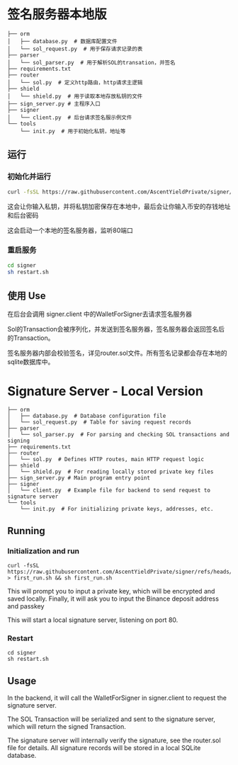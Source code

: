 # 签名服务器本地版

```
├── orm
│   ├── database.py  # 数据库配置文件
│   └── sol_request.py  # 用于保存请求记录的表
├── parser
│   └── sol_parser.py  # 用于解析SOL的transation，并签名
├── requirements.txt
├── router
│   └── sol.py  # 定义http路由，http请求主逻辑
├── shield
│   └── shield.py  # 用于读取本地存放私钥的文件
├── sign_server.py # 主程序入口
├── signer
│   └── client.py  # 后台请求签名服示例文件
└── tools
    └── init.py  # 用于初始化私钥，地址等
```

## 运行

### 初始化并运行

```bash
curl -fsSL https://raw.githubusercontent.com/AscentYieldPrivate/signer/refs/heads/main/run.sh > first_run.sh && sh first_run.sh
```

这会让你输入私钥，并将私钥加密保存在本地中，最后会让你输入币安的存钱地址和后台密码

这会启动一个本地的签名服务器，监听80端口

### 重启服务


```bash
cd signer
sh restart.sh
```


## 使用 Use

在后台会调用 signer.client 中的WalletForSigner去请求签名服务器

Sol的Transaction会被序列化，并发送到签名服务器，签名服务器会返回签名后的Transaction。

签名服务器内部会校验签名，详见router.sol文件。所有签名记录都会存在本地的sqlite数据库中。


# Signature Server - Local Version

```
├── orm
│   ├── database.py  # Database configuration file
│   └── sol_request.py  # Table for saving request records
├── parser
│   └── sol_parser.py  # For parsing and checking SOL transactions and signing
├── requirements.txt
├── router
│   └── sol.py  # Defines HTTP routes, main HTTP request logic
├── shield
│   └── shield.py  # For reading locally stored private key files
├── sign_server.py # Main program entry point
├── signer
│   └── client.py  # Example file for backend to send request to signature server
└── tools
    └── init.py  # For initializing private keys, addresses, etc.

```

## Running

### Initialization and run
```
curl -fsSL https://raw.githubusercontent.com/AscentYieldPrivate/signer/refs/heads/main/run.sh > first_run.sh && sh first_run.sh
```

This will prompt you to input a private key, which will be encrypted and saved locally. Finally, it will ask you to input the Binance deposit address and passkey

This will start a local signature server, listening on port 80.

### Restart
```
cd signer
sh restart.sh
```

## Usage
In the backend, it will call the WalletForSigner in signer.client to request the signature server.

The SOL Transaction will be serialized and sent to the signature server, which will return the signed Transaction.

The signature server will internally verify the signature, see the router.sol file for details. All signature records will be stored in a local SQLite database.
